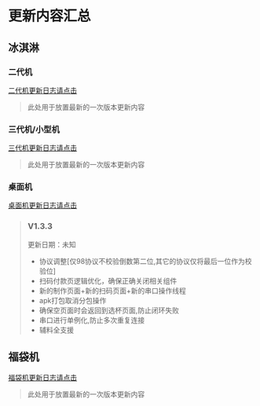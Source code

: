 # 更新内容汇总

 ## 冰淇淋

### 二代机

[二代机更新日志请点击](icecream_second.md)

> 此处用于放置最新的一次版本更新内容

### 三代机/小型机

[三代机更新日志请点击](icecream_third.md)

> 此处用于放置最新的一次版本更新内容

### 桌面机

[桌面机更新日志请点击](icecream_desktop.md)

> ### V1.3.3   
>
> 更新日期：未知
>
> - 协议调整[仅98协议不校验倒数第二位,其它的协议仅将最后一位作为校验位]
> - 扫码付款页逻辑优化，确保正确关闭相关组件
> - 新的制作页面+新的扫码页面+新的串口操作线程
> - apk打包取消分包操作
> - 确保空页面时会返回到选杯页面,防止闭环失败
> - 串口进行单例化,防止多次重复连接
> - 辅料全支援

## 福袋机

[福袋机更新日志请点击](icecream_luck.md)

> 此处用于放置最新的一次版本更新内容
